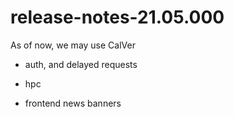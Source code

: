 # release-notes-21.05.000

As of now, we may use CalVer

* auth, and delayed requests
* hpc

* frontend news banners

